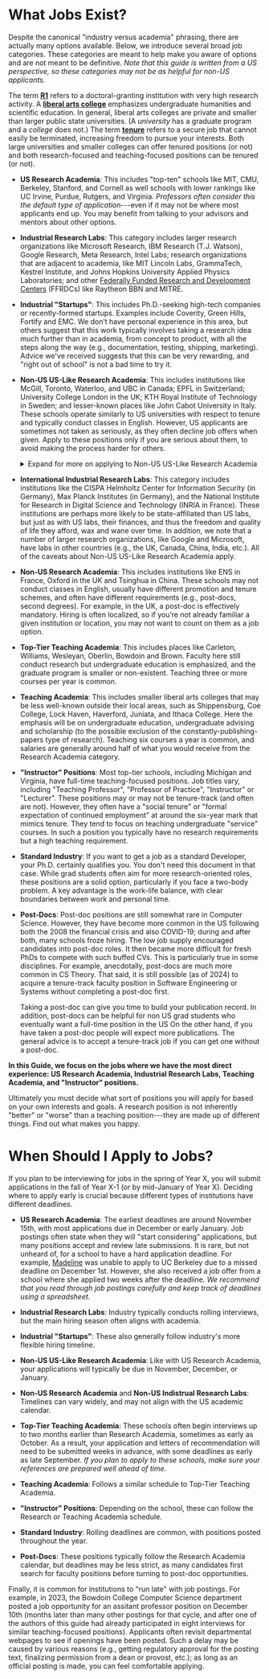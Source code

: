 # What Jobs Exist?

Despite the canonical "industry versus academia" phrasing, there are
actually many options available. Below, we introduce several broad job
categories. These categories are meant to help make you aware of options
and are not meant to be definitive. 
*Note that this guide is written from a US perspective, so 
these categories may not be as helpful for non-US 
applicants.*

The term [**R1**](https://en.wikipedia.org/wiki/List_of_research_universities_in_the_United_States) refers to a doctoral-granting 
institution with very high research activity. 
A [**liberal arts college**](https://en.wikipedia.org/wiki/Liberal_arts_college) emphasizes undergraduate humanities and
scientific education. In general, liberal arts colleges are private and smaller than larger public state universities. 
(A <i>university</i> has a graduate program and a <i>college</i> does not.)
The term [**tenure**](https://en.wikipedia.org/wiki/Academic_tenure) refers to a secure job that cannot easily be terminated,
increasing freedom to pursue your interests. Both large universities and smaller colleges can offer tenured positions
(or not) and both research-focused and teaching-focused positions can be tenured (or not). 


- **US Research Academia**: This includes "top-ten" schools like MIT,
  CMU, Berkeley, Stanford, and Cornell as well schools with lower rankings 
  like UC Irvine, Purdue, Rutgers, and Virginia. *Professors often consider 
  this the default type of application*---even if it may not be where most applicants end up.
  You may benefit from talking to your advisors and mentors about other options. 

- **Industrial Research Labs**: This category includes
  larger research organizations like Microsoft Research, IBM
  Research (T.J. Watson), Google Research,  Meta Research, Intel Labs;
  research organizations that are adjacent to academia, like
  MIT Lincoln Labs, GrammaTech, Kestrel Institute, and Johns Hopkins
  University Applied Physics Laboratories;
  and other
  [Federally Funded 
  Research and Development Centers](https://en.wikipedia.org/wiki/Federally_funded_research_and_development_centers) (FFRDCs) like Raytheon BBN and MITRE.

- **Industrial "Startups"**: This includes Ph.D.-seeking high-tech
  companies or recently-formed startups. Examples
  include Coverity, Green Hills, Fortify and EMC. 
  We don’t have personal experience in this area, but others suggest
  that this work typically involves taking a research idea much further 
  than in academia, from concept to product, with all the steps along 
  the way (e.g., documentation, testing, shipping, marketing). Advice 
  we've received suggests that this can be very rewarding, and "right 
  out of school" is not a bad time to try it.

- **Non-US US-Like Research Academia**: This includes institutions like McGill, Toronto,
  Waterloo, and UBC in Canada; EPFL in Switzerland; University College London
  in the UK;
  KTH Royal Institute of Technology in Sweden; 
  and lesser-known places like
  John Cabot University in Italy. These schools operate similarly to US 
  universities with respect to tenure and typically conduct classes in 
  English. However, US applicants are sometimes not taken as 
  seriously, as they often decline job offers when given. 
  Apply to these positions only if you are serious about them, to avoid 
  making the process harder for others. 
  <!--The trick here is that they tend not to take US applicants seriously. US
  applicants typically tend (for whatever reason -- picking the known over the
  unknown, staying close to family, trying to use such places as safety schools,
  etc.) not to accept jobs even when they are offered. You should only apply for 
  non-US positions if you're serious about them. You're making it harder for 
  everyone else otherwise.-->
	<details>
	<summary>Expand for more on applying to Non-US US-Like Research Academia</summary>
  <p>When applying to these institutions, it's important to convey
  why they should take your application seriously. We recommend including a few sentences in your cover letter and research
  statement explicitly stating why you really want to go there (e.g., you speak the local language, have family
  there, or are not tied to the US). Also emphasize these points during 
  phone calls and interviews. For example, <a href="/grad-job-guide/about#authors">Claire</a>'s Francophone 
  background and fluency in French were relevant in Canada, even outside 
  Quebec.</p>
  
  <p>If granted an interview, familiarize yourself with the country's 
  basic political and geographical details (e.g., the name
  of the current prime minister, or all of the provinces of the country 
  in question). If you are offered a position, ask about immigration 
  assistance and support for you and your spouse (if applicable).  
  The school will have experience with these issues and can be quite
  helpful.  It is also legitimate to ask about differences between 
  academic systems.  For example, salaries in Canada are 12-month, not 
  9; tenure is decided
  at 5 years, not 6; and the funding system is almost entirely different as
  compared to the States.</p>
  
  <p>One more word on applying to Canada: Computer Science (CS) and Electrical and Computer Engineering (ECE) departments are often 
  interchangeable for Software Engineering applicants. Apply to both, 
  but be aware that relationships between the two departments vary by 
  school. All schools will tell you that they
  get along capitally, especially as compared to all other schools, which are
  plagued by infighting and competition.</p></details>

- **International Industrial Research Labs**:
  This category includes institutions like the 
  CISPA Helmholtz Center for Information Security (in Germany),
  Max Planck Institutes (in Germany), 
  and the 
  National Institute for Research in Digital Science and Technology (INRIA in France).
  These institutions are perhaps more likely to be state-affiliated than US labs,
  but just as with US labs, their finances, and thus the freedom and quality of
  life they afford, wax and wane over time. 
  In addition, we note that a number of larger research organizations, like Google and Microsoft,
  have labs in other countries (e.g., the UK, Canada, China, India, etc.).
  All of the caveats about Non-US US-Like Research Academia apply. 

- **Non-US Research Academia**: This includes institutions like ENS in
  France, Oxford in the UK and Tsinghua in China. These schools may not
  conduct classes in English, usually have different promotion and tenure
  schemes, and often have different requirements (e.g., post-docs, 
  second degrees). For example, in the UK, a post-doc is effectively 
  mandatory. Hiring is often localized, so if you’re not already 
  familiar a given institution or location, you may not want to count on 
  them as a job option.
   
- **Top-Tier Teaching Academia**: This includes places like Carleton,
  Williams, Wesleyan, Oberlin, Bowdoin and Brown. Faculty here still conduct research
  but undergraduate education is emphasized, and the graduate program is smaller or non-existent. 
  Teaching three or more courses per year is common. 

- **Teaching Academia**: This includes smaller liberal arts colleges 
  that may be less well-known outside their local areas, such as 
  Shippensburg, Coe College, 
  Lock Haven, Haverford, Juniata, and Ithaca College. Here 
  the emphasis will be on undergraduate education,
  undergraduate advising and scholarship (to the possible exclusion of the
  constantly-publishing-papers type of research). Teaching six courses a year
  is common, and salaries are generally around half of what you
  would receive from the Research Academia category. 

- **"Instructor" Positions**: Most top-tier schools, including Michigan
  and Virginia, have full-time teaching-focused positions.
  Job titles vary, including "Teaching Professor", "Professor of Practice",
  "Instructor" or "Lecturer". 
  These positions may or may not be tenure-track (and often are not). 
  However, they often have a "social tenure" or "formal expectation of continued 
  employment" at around the six-year mark that mimics tenure. They tend to
  focus on teaching undergraduate "service" courses. 
  In such a position you typically have no
  research requirements but a high teaching requirement.
  <!--If you are interested in one, we recommend you reach out to
  the teaching-focused instructors faculty at your university.-->

- **Standard Industry**: If you want to get a job as a standard
  Developer, your Ph.D. certainly qualifies you. You don't need
  this document in that case. While grad students often aim for more 
  research-oriented roles, these positions are a solid option, 
  particularly if you face a two-body problem. A key advantage is the 
  work-life balance, with clear boundaries between work and personal 
  time.

- **Post-Docs**: Post-doc positions are still somewhat rare in Computer 
  Science. However, they have become 
  more common in the US following both the 2008 the financial crisis and 
  also COVID-19; during and after both, many schools froze hiring. 
  The low job supply encouraged
  candidates into post-doc roles. It then became more
  difficult for fresh PhDs to compete with such buffed CVs.
  This is particularly true in some disciplines. For example, anecdotally, post-docs are much more
  common in CS Theory. That said, it is
  still possible (as of 2024) to acquire a tenure-track faculty position in Software Engineering or
  Systems without completing a post-doc first. 
  
  Taking a post-doc can give you time to build your publication record. 
  In addition, post-docs can be helpful
  for non US grad students who eventually want a full-time position in 
  the US On the other hand, if you have taken a post-doc
  people will expect more publications. The general advice is to accept 
  a tenure-track job if you can get one without a post-doc.

**In this Guide, we focus on the jobs where we have the
most direct experience: US Research Academia, Industrial Research Labs,
Teaching Academia, and "Instructor" positions.**


Ultimately you must decide what sort of positions you will apply for based on your own interests and goals. <span class="highlight">A research position is not inherently "better" or "worse" than a
teaching position---they are made up of different things. Find out what
makes you happy.</span>


# When Should I Apply to Jobs?

If you plan to be interviewing for jobs in the spring of Year X, you 
will submit applications in the fall of Year X-1 (or by mid-January of 
Year X). Deciding where to apply early is crucial because different 
types of institutions have different deadlines.

- **US Research Academia**:  The earliest deadlines are around November 15th, 
  with most applications due in December or early January. 
  Job postings often state when they will "start considering" applications, but 
  many positions accept and review late submissions. 
  It is rare, but not unheard of, for a school to have a hard application
  deadline. For example, [Madeline](/grad-job-guide/about#authors) was unable to apply to UC Berkeley due to a 
  missed deadline on December 1st. However, she also received a job offer from 
  a school where she applied
  two weeks after the deadline. *We recommend that you read through job postings
  carefully and keep track of deadlines using a spreadsheet.*

- **Industrial Research Labs**: Industry typically conducts rolling interviews, 
  but the main hiring season often aligns with academia. 

- **Industrial "Startups"**: These also generally follow industry's
  more flexible hiring timeline.

- **Non-US US-Like Research Academia**: Like with US Research Academia, 
  your applications will typically be due in November, December, or January.

- **Non-US Research Academia** and **Non-US Indistrual Research Labs**: Timelines can vary widely, and may not
  align with the US academic calendar.

- **Top-Tier Teaching Academia**: These schools often begin interviews up to 
  two months earlier than Research Academia, sometimes as early as October. As 
  a result, your application and letters of recommendation will need to be 
  submitted weeks in advance, with some deadlines as early as late September. 
  *If you plan to apply to these schools, make sure your references are 
  prepared well ahead of time.*

- **Teaching Academia**: Follows a similar schedule to Top-Tier Teaching
  Academia.

- **"Instructor" Positions**: Depending on the school, these can follow the
  Research or Teaching Academia schedule.

- **Standard Industry**: Rolling deadlines are common, with positions posted 
  throughout the year.

- **Post-Docs**: These positions typically follow the Research Academia 
  calendar, but deadlines may be less strict, as many candidates first search 
  for faculty positions before turning to post-doc opportunities.

Finally, it is common for institutions to "run late" with job postings.
For example, in 2023, the Bowdoin College Computer Science department posted a job
opportunity for an assitant professor position on December 10th
(months later than many other postings for that cycle, and after one of the
authors of this guide had already participated in eight interviews for
similar teaching-focused positions). Applicants
often revisit departmental webpages to see if openings have been posted. 
Such a delay may be caused by various reasons (e.g., getting 
regulatory approval for the posting text, finalizing permission from
a dean or provost, etc.); as long as an official posting is made, you
can feel comfortable applying. 

